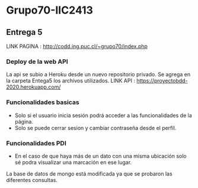 # Grupo70-IIC2413

## Entrega 5 

LINK PAGINA : http://codd.ing.puc.cl/~grupo70/index.php

### Deploy de la web API
La api se subio a Heroku desde un nuevo repositorio privado. Se agrega en la carpeta Entega5 los archivos utilizados.
LINK API : https://proyectobdd-2020.herokuapp.com/


### Funcionalidades basicas
- Solo si el usuario inicia sesión podrá acceder a las funcionalidades de la página.
- Solo se puede cerrar sesion y cambiar contraseña desde el perfil. 

### Funcionalidades PDI
- En el caso de que haya más de un dato con una misma ubicación solo sé podra visualizar una marcación en ese lugar.


La base de datos de mongo está modificada ya que se probaron las diferentes consultas.



